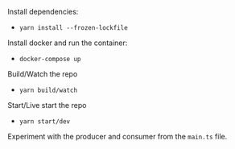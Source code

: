 Install dependencies:

* `yarn install --frozen-lockfile`

Install docker and run the container:

* `docker-compose up`

Build/Watch the repo

* `yarn build/watch`

Start/Live start the repo

* `yarn start/dev`

Experiment with the producer and consumer from the `main.ts` file.